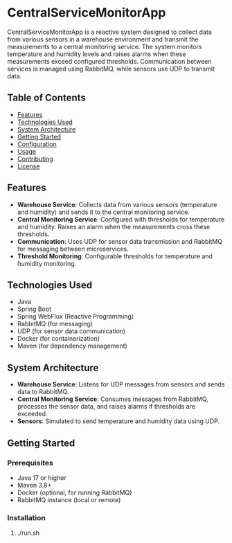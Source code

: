 # CentralServiceMonitorApp


CentralServiceMonitorApp is a reactive system designed to collect data from various sensors in a warehouse environment and transmit the measurements to a central monitoring service. The system monitors temperature and humidity levels and raises alarms when these measurements exceed configured thresholds. Communication between services is managed using RabbitMQ, while sensors use UDP to transmit data.

## Table of Contents

- [Features](#features)
- [Technologies Used](#technologies-used)
- [System Architecture](#system-architecture)
- [Getting Started](#getting-started)
- [Configuration](#configuration)
- [Usage](#usage)
- [Contributing](#contributing)
- [License](#license)

## Features

- **Warehouse Service**: Collects data from various sensors (temperature and humidity) and sends it to the central monitoring service.
- **Central Monitoring Service**: Configured with thresholds for temperature and humidity. Raises an alarm when the measurements cross these thresholds.
- **Communication**: Uses UDP for sensor data transmission and RabbitMQ for messaging between microservices.
- **Threshold Monitoring**: Configurable thresholds for temperature and humidity monitoring.

## Technologies Used

- Java
- Spring Boot
- Spring WebFlux (Reactive Programming)
- RabbitMQ (for messaging)
- UDP (for sensor data communication)
- Docker (for containerization)
- Maven (for dependency management)

## System Architecture

- **Warehouse Service**: Listens for UDP messages from sensors and sends data to RabbitMQ.
- **Central Monitoring Service**: Consumes messages from RabbitMQ, processes the sensor data, and raises alarms if thresholds are exceeded.
- **Sensors**: Simulated to send temperature and humidity data using UDP.

## Getting Started

### Prerequisites

- Java 17 or higher
- Maven 3.8+
- Docker (optional, for running RabbitMQ)
- RabbitMQ instance (local or remote)

### Installation

1. ./run.sh
